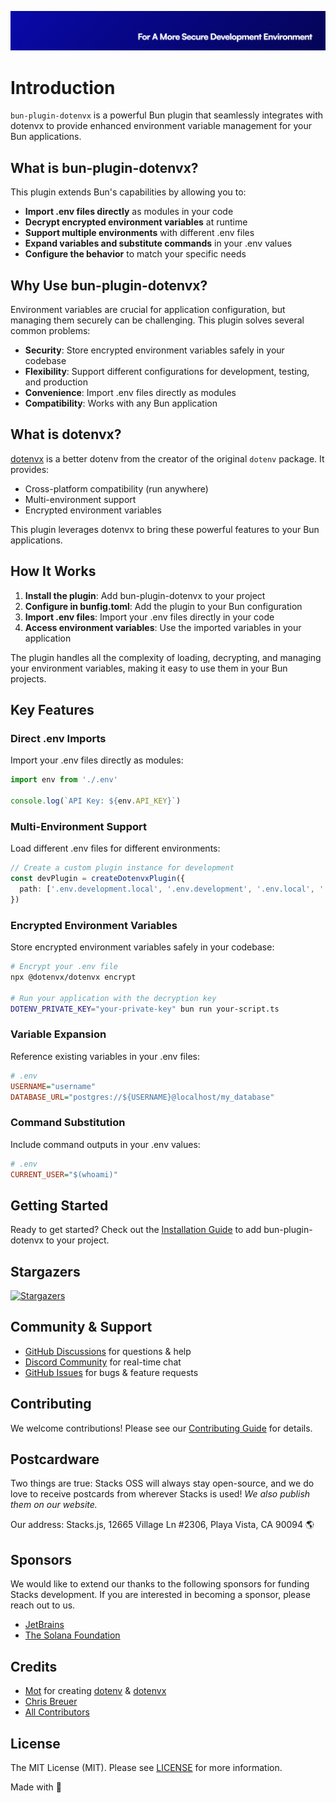 ![Social Card of this repo](https://github.com/stacksjs/bun-plugin-dotenvx/blob/main/.github/art/cover.jpg?raw=true)

# Introduction

`bun-plugin-dotenvx` is a powerful Bun plugin that seamlessly integrates with dotenvx to provide enhanced environment variable management for your Bun applications.

## What is bun-plugin-dotenvx?

This plugin extends Bun's capabilities by allowing you to:

- **Import .env files directly** as modules in your code
- **Decrypt encrypted environment variables** at runtime
- **Support multiple environments** with different .env files
- **Expand variables and substitute commands** in your .env values
- **Configure the behavior** to match your specific needs

## Why Use bun-plugin-dotenvx?

Environment variables are crucial for application configuration, but managing them securely can be challenging. This plugin solves several common problems:

- **Security**: Store encrypted environment variables safely in your codebase
- **Flexibility**: Support different configurations for development, testing, and production
- **Convenience**: Import .env files directly as modules
- **Compatibility**: Works with any Bun application

## What is dotenvx?

[dotenvx](https://dotenvx.com) is a better dotenv from the creator of the original `dotenv` package. It provides:

- Cross-platform compatibility (run anywhere)
- Multi-environment support
- Encrypted environment variables

This plugin leverages dotenvx to bring these powerful features to your Bun applications.

## How It Works

1. **Install the plugin**: Add bun-plugin-dotenvx to your project
2. **Configure in bunfig.toml**: Add the plugin to your Bun configuration
3. **Import .env files**: Import your .env files directly in your code
4. **Access environment variables**: Use the imported variables in your application

The plugin handles all the complexity of loading, decrypting, and managing your environment variables, making it easy to use them in your Bun projects.

## Key Features

### Direct .env Imports

Import your .env files directly as modules:

```ts
import env from './.env'

console.log(`API Key: ${env.API_KEY}`)
```

### Multi-Environment Support

Load different .env files for different environments:

```ts
// Create a custom plugin instance for development
const devPlugin = createDotenvxPlugin({
  path: ['.env.development.local', '.env.development', '.env.local', '.env'],
})
```

### Encrypted Environment Variables

Store encrypted environment variables safely in your codebase:

```bash
# Encrypt your .env file
npx @dotenvx/dotenvx encrypt

# Run your application with the decryption key
DOTENV_PRIVATE_KEY="your-private-key" bun run your-script.ts
```

### Variable Expansion

Reference existing variables in your .env files:

```ini
# .env
USERNAME="username"
DATABASE_URL="postgres://${USERNAME}@localhost/my_database"
```

### Command Substitution

Include command outputs in your .env values:

```ini
# .env
CURRENT_USER="$(whoami)"
```

## Getting Started

Ready to get started? Check out the [Installation Guide](/install) to add bun-plugin-dotenvx to your project.

## Stargazers

[![Stargazers](https://starchart.cc/stacksjs/bun-plugin-dotenvx.svg?variant=adaptive)](https://starchart.cc/stacksjs/bun-plugin-dotenvx)

## Community & Support

- [GitHub Discussions](https://github.com/stacksjs/clarity/discussions) for questions & help
- [Discord Community](https://discord.gg/stacksjs) for real-time chat
- [GitHub Issues](https://github.com/stacksjs/clarity/issues) for bugs & feature requests

## Contributing

We welcome contributions! Please see our [Contributing Guide](https://github.com/stacksjs/stacks/blob/main/.github/CONTRIBUTING.md) for details.

## Postcardware

Two things are true: Stacks OSS will always stay open-source, and we do love to receive postcards from wherever Stacks is used! _We also publish them on our website._

Our address: Stacks.js, 12665 Village Ln #2306, Playa Vista, CA 90094 🌎

## Sponsors

We would like to extend our thanks to the following sponsors for funding Stacks development. If you are interested in becoming a sponsor, please reach out to us.

- [JetBrains](https://www.jetbrains.com/)
- [The Solana Foundation](https://solana.com/)

## Credits

- [Mot](https://github.com/motdotla) for creating [dotenv](https://github.com/motdotla/dotenv) & [dotenvx](https://github.com/dotenvx/dotenvx)
- [Chris Breuer](https://github.com/chrisbbreuer)
- [All Contributors](https://github.com/stacksjs/bun-plugin-dotenvx/contributors)

## License

The MIT License (MIT). Please see [LICENSE](/license) for more information.

Made with 💙
